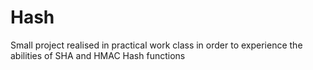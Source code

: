 # Hash
Small project realised in practical work class in order to experience the abilities of SHA and HMAC Hash functions
